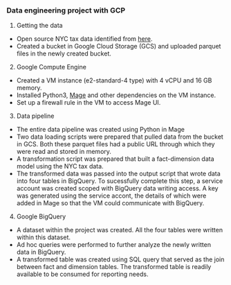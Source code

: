 ### Data engineering project with GCP

1. Getting the data
- Open source NYC tax data identified from [here](https://www.nyc.gov/site/tlc/about/tlc-trip-record-data.page).
- Created a bucket in Google Cloud Storage (GCS) and uploaded parquet files in the newly created bucket.
2. Google Compute Engine
- Created a VM instance (e2-standard-4 type) with 4 vCPU and 16 GB memory.
- Installed Python3, [Mage](https://github.com/mage-ai/mage-ai) and other dependencies on the VM instance.
- Set up a firewall rule in the VM to access Mage UI.
3. Data pipeline
- The entire data pipeline was created using Python in Mage
- Two data loading scripts were prepared that pulled data from the bucket in GCS. Both these parquet files had a public URL through which they were read and stored in memory.
- A transformation script was prepared that built a fact-dimension data model using the NYC tax data.
- The transformed data was passed into the output script that wrote data into four tables in BigQuery. To sucessfully complete this step, a service account was created scoped with BigQuery data writing access. A key was generated using the service accont, the details of which were added in Mage so that the VM could communicate with BigQuery.
4. Google BigQuery
- A dataset within the project was created. All the four tables were written within this dataset.
- Ad hoc queries were performed to further analyze the newly written data in BigQuery.
- A transformed table was created using SQL query that served as the join between fact and dimension tables. The transformed table is readily available to be consumed for reporting needs. 